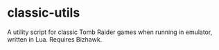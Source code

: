 # classic-utils
A utility script for classic Tomb Raider games when running in emulator, written in Lua. Requires Bizhawk.
